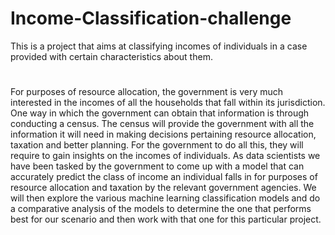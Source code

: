 # Income-Classification-challenge
This is a project that aims at classifying incomes of individuals in a case provided with certain characteristics about them.
# 
For purposes of resource allocation, the government is very much interested in the incomes of all the households that fall within its jurisdiction. One way in which the government can obtain that information is through conducting a census. The census will provide the government with all the information it will need in making decisions pertaining resource allocation, taxation and better planning. For the government to do all this, they will require to gain insights on the incomes of individuals.
As data scientists we have been tasked by the government to come up with a model that can accurately predict the class of income an individual falls in for purposes of resource allocation and taxation by the relevant government agencies. We will then explore the various machine learning classification models and do a comparative analysis of the models to determine the one that performs best for our scenario and then work with that one for this particular project.
